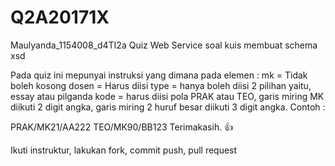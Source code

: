 # Q2A20171X

Maulyanda_1154008_d4TI2a
Quiz Web Service
soal kuis membuat schema xsd

Pada quiz ini mepunyai instruksi yang dimana pada elemen :
mk = Tidak boleh kosong
dosen = Harus diisi
type = hanya boleh diisi 2 pilihan yaitu, essay atau pilganda
kode = harus diisi pola PRAK atau TEO, garis miring MK diikuti 2 digit angka, garis miring 2 huruf besar diikuti 3 digit angka. Contoh :

PRAK/MK21/AA222
TEO/MK90/BB123
Terimakasih. 👍

Ikuti instruktur, lakukan fork, commit push, pull request
